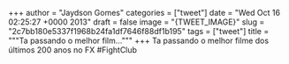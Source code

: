 
+++
author = "Jaydson Gomes"
categories = ["tweet"]
date = "Wed Oct 16 02:25:27 +0000 2013"
draft = false
image = "{TWEET_IMAGE}"
slug = "2c7bb180e5337f1968b24fa1df7646f88df1b195"
tags = ["tweet"]
title = """Ta passando o melhor film..."""
+++
Ta passando o melhor filme dos últimos 200 anos no FX #FightClub
